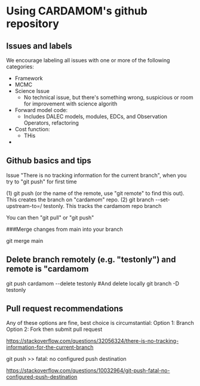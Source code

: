 # Using CARDAMOM's github repository


## Issues and labels

We encourage labeling all issues with one or more of the following categories:

- Framework
- MCMC
- Science Issue
  - No technical issue, but there's something wrong, suspicious or room for improvement with science algorith
- Forward model code:
  - Includes DALEC models, modules, EDCs, and Observation Operators, refactoring
- Cost function:
  - THis 
- 

## Github basics and tips

Issue "There is no tracking information for the current branch", when you try to "git push" for first time

(1) git push <cardamom> (or the name of the remote, use "git remote" to find this out). This creates the branch on "cardamom" repo.
(2)  git branch --set-upstream-to=<cardamom>/<branch> testonly. This tracks the cardamom repo branch
  
  You can then "git pull" or "git push"

  
  ###Merge changes from main into your branch
  
  git merge main
  
  ## Delete branch remotely (e.g. "testonly") and remote is "cardamom
  git push cardamom --delete testonly
  #And delete locally
  git branch -D testonly
  


## Pull request recommendations

Any of these options are fine, best choice is circumstantial:
Option 1: Branch
Option 2: Fork then submit pull request




https://stackoverflow.com/questions/32056324/there-is-no-tracking-information-for-the-current-branch



git push >> fatal: no configured push destination


https://stackoverflow.com/questions/10032964/git-push-fatal-no-configured-push-destination
